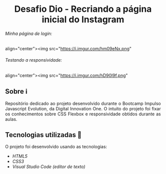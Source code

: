 <h1 align="center"> Desafio Dio - Recriando a página inicial do Instagram </h1>

###### Minha página de login:

align="center"><img src="https://i.imgur.com/hm09eNx.png"

  
 ###### Testando a responsividade:
  
align="center"><img src="https://i.imgur.com/hD90l9f.png"

## Sobre ℹ️

<p align="justify"> Repositório dedicado ao projeto desenvolvido durante o Bootcamp Impulso Javascript Evolution, da Digital Innovation One. O intuito do projeto foi fixar os conhecimentos sobre CSS Flexbox e responsividade obtidos durante as aulas.</p>


##  Tecnologias utilizadas 🚀

O projeto foi desenvolvido usando as tecnologias:

- *HTML5*
- *CSS3*
- *Visual Studio Code (editor de texto)*

